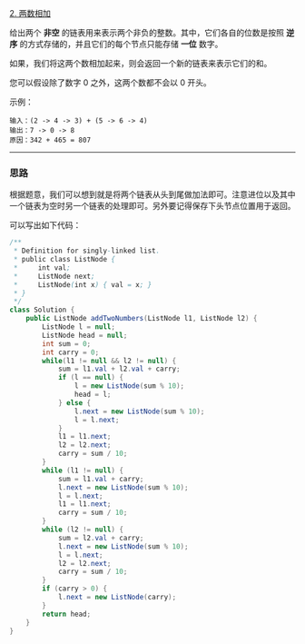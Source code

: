 [2. 两数相加](https://leetcode-cn.com/problems/add-two-numbers/)

给出两个 **非空** 的链表用来表示两个非负的整数。其中，它们各自的位数是按照 **逆序** 的方式存储的，并且它们的每个节点只能存储 **一位** 数字。

如果，我们将这两个数相加起来，则会返回一个新的链表来表示它们的和。

您可以假设除了数字 0 之外，这两个数都不会以 0 开头。

示例：

```
输入：(2 -> 4 -> 3) + (5 -> 6 -> 4)
输出：7 -> 0 -> 8
原因：342 + 465 = 807
```

<hr/>

### 思路

根据题意，我们可以想到就是将两个链表从头到尾做加法即可。注意进位以及其中一个链表为空时另一个链表的处理即可。另外要记得保存下头节点位置用于返回。

可以写出如下代码：

```java
/**
 * Definition for singly-linked list.
 * public class ListNode {
 *     int val;
 *     ListNode next;
 *     ListNode(int x) { val = x; }
 * }
 */
class Solution {
    public ListNode addTwoNumbers(ListNode l1, ListNode l2) {
        ListNode l = null;
        ListNode head = null;
        int sum = 0;
        int carry = 0;
        while(l1 != null && l2 != null) {
            sum = l1.val + l2.val + carry;
            if (l == null) {
                l = new ListNode(sum % 10);
                head = l;
            } else {
                l.next = new ListNode(sum % 10);
                l = l.next;
            }
            l1 = l1.next;
            l2 = l2.next;
            carry = sum / 10;
        }
        while (l1 != null) {
            sum = l1.val + carry;
            l.next = new ListNode(sum % 10);
            l = l.next;
            l1 = l1.next;
            carry = sum / 10;
        }
        while (l2 != null) {
            sum = l2.val + carry;
            l.next = new ListNode(sum % 10);
            l = l.next;
            l2 = l2.next;
            carry = sum / 10;
        }
        if (carry > 0) {
            l.next = new ListNode(carry);
        }
        return head;
	}
}
```

